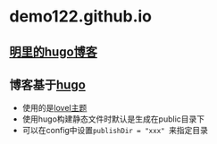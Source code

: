 # demo122.github.io
## [明里的hugo博客](https://demo122.github.io/)

## 博客基于[hugo](https://gohugo.io/getting-started/quick-start/)
  - 使用的是[loveI主题](https://hugoloveit.com/zh-cn/)
  - 使用hugo构建静态文件时默认是生成在public目录下
  - 可以在config中设置```publishDir = "xxx" ```来指定目录

